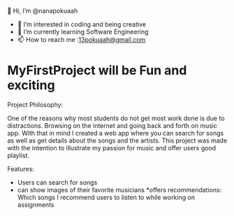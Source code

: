 👋 Hi, I’m @nanapokuaah
- 👀 I’m interested in coding and being creative
- 🌱 I’m currently learning Software Engineering
- 📫 How to reach me :13pokuaah@gmail.com
# MyFirstProject will be Fun and exciting

Project Philosophy:

One of the reasons why most students do not get most work done is due to distractions. Browsing on the internet and going back and forth on music app. With that in mind I created a web app where you can search for songs as well as get details about the songs and the artists.
This project was made with the intention to illustrate my passion for music and offer users good playlist. 

Features:
* Users can search for songs 
* can show images of their favorite musicians
*offers recommendations:
Which songs I recommend users to listen to while working on assignments

